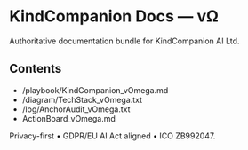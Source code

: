 ﻿# KindCompanion Docs — vΩ

Authoritative documentation bundle for KindCompanion AI Ltd.

## Contents
- /playbook/KindCompanion_vOmega.md
- /diagram/TechStack_vOmega.txt
- /log/AnchorAudit_vOmega.txt
- ActionBoard_vOmega.md

Privacy-first • GDPR/EU AI Act aligned • ICO ZB992047.
